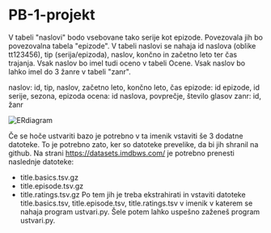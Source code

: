 # PB-1-projekt


V tabeli "naslovi" bodo vsebovane tako serije kot epizode. Povezovala jih bo povezovalna tabela "epizode". V tabeli naslovi se nahaja id naslova (oblike tt123456), tip (serija/epizoda), naslov, končno in začetno leto ter čas trajanja. Vsak naslov bo imel tudi oceno v tabeli Ocene. Vsak naslov bo lahko imel do 3 žanre v tabeli "zanr".


naslov: id, tip, naslov, začetno leto, končno leto, čas 
epizode: id epizode, id serije, sezona, epizoda
ocena: id naslova, povprečje, število glasov
zanr: id, žanr


![ERdiagram](https://github.com/user-attachments/assets/97fb5ab2-836e-4925-86ff-a977c659687d)




Če se hoče ustvariti bazo je potrebno v ta imenik vstaviti še 3 dodatne datoteke.
To je potrebno zato, ker so datoteke prevelike, da bi jih shranil na github.
Na strani https://datasets.imdbws.com/ je potrebno prenesti naslednje datoteke:
- title.basics.tsv.gz
- title.episode.tsv.gz
- title.ratings.tsv.gz
Po tem jih je treba ekstrahirati in vstaviti datoteke title.basics.tsv, title.episode.tsv, title.ratings.tsv
v imenik v katerem se nahaja program ustvari.py. Šele potem lahko uspešno zaženeš program ustvari.py.
